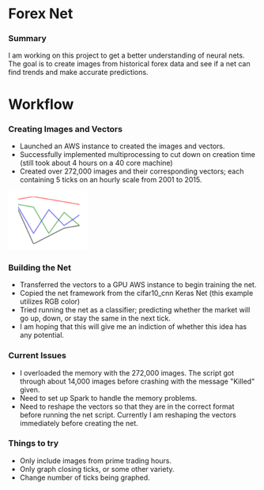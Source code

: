 # Forex Net
### Summary
I am working on this project to get a better understanding of neural nets.  The goal is to create images from historical forex data and see if a net can find trends and make accurate predictions.

# Workflow
### Creating Images and Vectors
 - Launched an AWS instance to created the images and vectors.
 - Successfully implemented multiprocessing to cut down on creation time (still took about 4 hours on a 40 core machine)
 - Created over 272,000 images and their corresponding vectors; each containing 5 ticks on an hourly scale from 2001 to 2015.
<img src="https://raw.githubusercontent.com/gravity226/forex_net/master/imgs/EURUSD_20010103_00-00-00.png" width="160" height="120">

### Building the Net
 - Transferred the vectors to a GPU AWS instance to begin training the net.
 - Copied the net framework from the cifar10_cnn Keras Net (this example utilizes RGB color)
 - Tried running the net as a classifier; predicting whether the market will go up, down, or stay the same in the next tick.
 - I am hoping that this will give me an indiction of whether this idea has any potential.

### Current Issues
 - I overloaded the memory with the 272,000 images. The script got through about 14,000 images before crashing with the message "Killed" given.
 - Need to set up Spark to handle the memory problems.
 - Need to reshape the vectors so that they are in the correct format before running the net script.  Currently I am reshaping the vectors immediately before creating the net.

### Things to try
 - Only include images from prime trading hours.
 - Only graph closing ticks, or some other variety.
 - Change number of ticks being graphed.
